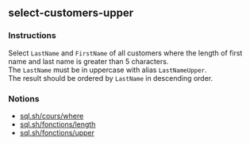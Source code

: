 ## select-customers-upper

### Instructions

Select `LastName` and `FirstName` of all customers where the length of first name and last name is greater than 5 characters.  
The `LastName` must be in uppercase with alias `LastNameUpper`.  
The result should be ordered by `LastName` in descending order.

### Notions

- [sql.sh/cours/where](https://sql.sh/cours/where)
- [sql.sh/fonctions/length](https://sql.sh/fonctions/length)
- [sql.sh/fonctions/upper](https://sql.sh/fonctions/upper)
